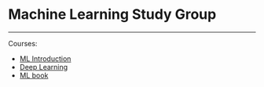 # Machine Learning Study Group

---

Courses: 
- [ML Introduction](https://www.coursera.org/specializations/machine-learning-introduction?#courses)
- [Deep Learning](https://www.coursera.org/specializations/deep-learning)
- [ML book](https://www.amazon.com/Probabilistic-Machine-Learning-Introduction-Computation/dp/0262046822)
